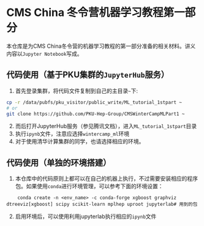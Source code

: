 # CMS China 冬令营机器学习教程第一部分

本仓库是为CMS China冬令营的机器学习教程的第一部分准备的相关材料。讲义内容以`Jupyter Notebook`写成。

## 代码使用（基于PKU集群的`JupyterHub`服务）

1. 首先登录集群，将代码文件复制到自己的主目录`~`下:
 ```bash
cp -r /data/pubfs/pku_visitor/public_write/ML_tutorial_1stpart ~
# or
git clone https://github.com/PKU-Hep-Group/CMSWinterCampMLPart1 ~
 ```
 2. 而后打开JupyterHub服务（参见腾讯文档），进入`ML_tutorial_1stpart`目录
 3. 执行`ipynb`文件，注意应选择`wintercamp_ml`环境
 4. 对于使用清华计算集群的同学，也请选择相应的环境。
 
## 代码使用（单独的环境搭建）

 1. 本仓库中的代码原则上都可以在自己的机器上执行，不过需要安装相应的程序包。如果使用`conda`进行环境管理，可以参考下面的环境设置：
 ```
     conda create -n <env_name> -c conda-forge xgboost graphviz dtreeviz[xgboost] scipy scikit-learn mplhep uproot jupyterlab# 用到的包
 ```
 2. 启用环境后，可以使用利用jupyterlab执行相应的`ipynb`文件
 
